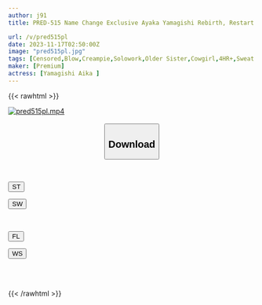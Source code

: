 ```yaml
---
author: j91
title: PRED-515 Name Change Exclusive Ayaka Yamagishi Rebirth, Restart! A Trip To Find A Name → Creampie Sex For The First Time In A Long Time After Being Abstinent While Resting! 5 Hours SP

url: /v/pred515pl
date: 2023-11-17T02:50:00Z
image: "pred515pl.jpg"
tags: [Censored,Blow,Creampie,Solowork,Older Sister,Cowgirl,4HR+,Sweat	 ]
maker: [Premium]
actress: [Yamagishi Aika ]
---
```



{{< rawhtml >}}

<div class="video" data-videoid="xXQggLBprDIkO7b">
    <a href="javascript:;">
        <img src="https://my.j91.asia/v/pred515pl/pred515pl.jpg" width="WIDTH" height="HEIGHT" alt="pred515pl.mp4" loading="lazy">
    </a>
</div>

<script type="text/javascript" src="https://j91.asia/asset/on-demand-st.js"></script>

<br>
  <link rel="stylesheet" href="https://j91.asia/asset/bs5.css">
  
  <center>
  <button class="btn btn-primary" type="button" data-bs-toggle="collapse" data-bs-target=".multi-collapse" aria-expanded="false" aria-controls="multiCollapseExample1 multiCollapseExample2"><h2>Download</h2></button></center>
</p>
<div class="row">
  <div class="col">
    <div class="collapse multi-collapse" id="multiCollapseExample1">
      <div class="card card-body">
	      	      <br>
<div class="buttons">  
<p><a href="https://streamtape.to/v/xXQggLBprDIkO7b" target="_blank"><button class="btn-hover color-3"><i class="fa fa-download"></i> ST</button></a></p>
<p><a href="https://sfastwish.com/05tquz0zw2jn" target="_blank"><button class="btn-hover color-2"><i class="fa fa-download"></i> SW</button></a></p></div>
    </div>
  </div>
</div>
  <div class="col">
    <div class="collapse multi-collapse" id="multiCollapseExample2">
      <div class="card card-body">
	      <br>
<div class="buttons">
<p><a href="https://filelions.site/u3k5h2l6jkwo" target="_blank"><button class="btn-hover color-9"><i class="fa fa-download"></i> FL</button></a></p>
<p><a href="https://wolfstream.tv/79qj2v0mhv9z" target="_blank"><button class="btn-hover color-8"><i class="fa fa-download"></i> WS</button></a></p></div>
<br><br>
      </div>
    </div>
  </div>
</div>

{{< /rawhtml >}}
